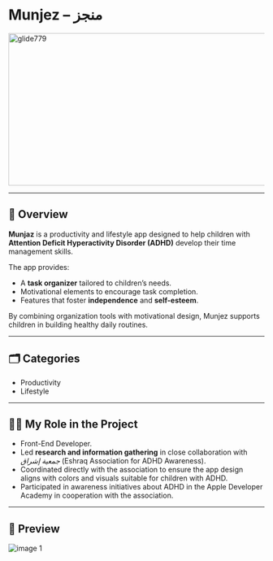 # Munjez – منجز 

<img width="2900" height="300" alt="glide779" src="https://github.com/user-attachments/assets/2cc47b39-8371-439e-aba5-3739f5854849" />

---

## 📌 Overview  
**Munjaz** is a productivity and lifestyle app designed to help children with **Attention Deficit Hyperactivity Disorder (ADHD)** develop their time management skills.  

The app provides:  
- A **task organizer** tailored to children’s needs.  
- Motivational elements to encourage task completion.  
- Features that foster **independence** and **self-esteem**.  

By combining organization tools with motivational design, Munjez supports children in building healthy daily routines.  

---

## 🗂 Categories  
- Productivity  
- Lifestyle  

---

## 👩‍💻 My Role in the Project  
- Front-End Developer.
- Led **research and information gathering** in close collaboration with *جمعية إشراق* (Eshraq Association for ADHD Awareness).  
- Coordinated directly with the association to ensure the app design aligns with colors and visuals suitable for children with ADHD.  
- Participated in awareness initiatives about ADHD in the Apple Developer Academy in cooperation with the association.  
---

## 📸 Preview  

![image 1](https://github.com/user-attachments/assets/d0b23514-9179-4eff-860b-3d13e18d1851)
